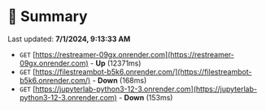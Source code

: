 # 📖 Summary
Last updated: **7/1/2024, 9:13:33 AM**

- `GET` [https://restreamer-09gx.onrender.com](https://restreamer-09gx.onrender.com) - **Up** (12371ms)
- `GET` [https://filestreambot-b5k6.onrender.com/](https://filestreambot-b5k6.onrender.com/) - **Down** (168ms)
- `GET` [https://jupyterlab-python3-12-3.onrender.com](https://jupyterlab-python3-12-3.onrender.com) - **Down** (153ms)
